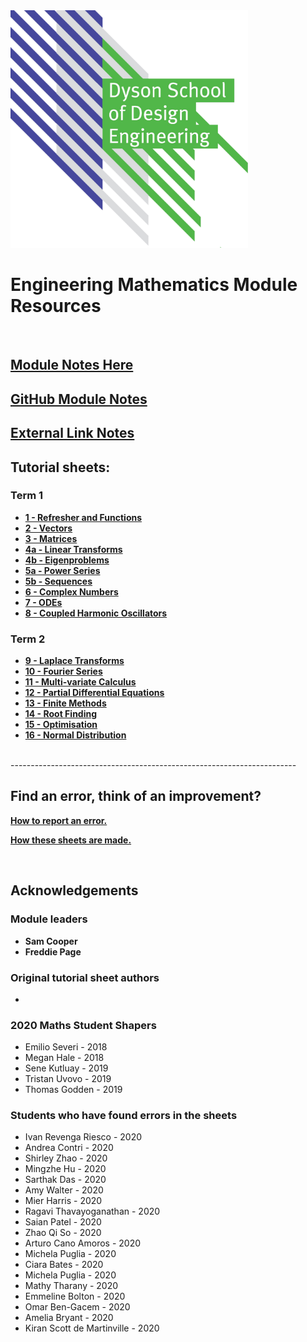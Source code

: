 <img src="media/Dyson-Logo.PNG" width=380>

# Engineering Mathematics Module Resources
<br>

## [Module Notes Here](https://imperiallondon.sharepoint.com/sites/msteams_1d9188/Shared%20Documents/Forms/AllItems.aspx?csf=1&amp%3Bweb=1&amp%3Be=l38bKk&cid=84927633%2D346a%2D4659%2D9301%2Dbf11dddda4ea&FolderCTID=0x012000CE08C59F1772E543B28B5F41B1E5B30E&id=%2Fsites%2Fmsteams%5F1d9188%2FShared%20Documents%2FGeneral%2FDE1%2DMaths%5Fnotes%2Epdf&parent=%2Fsites%2Fmsteams%5F1d9188%2FShared%20Documents%2FGeneral) <br>

## [GitHub Module Notes](module-resources/media\DE1-Maths_notes.pdf)

## [External Link Notes](https://de1-engineering-mathematics.github.io/module-resources/media/DE1-Maths_notes.pdf)

## Tutorial sheets:
### Term 1
* __[1 - Refresher and Functions](tutorial_sheets\01-refresher-and-functions)__
* __[2 - Vectors](tutorial_sheets\02-vectors)__
* __[3 - Matrices](tutorial_sheets\03-matrices)__
* __[4a - Linear Transforms](tutorial_sheets\04A-linear-transforms)__
* __[4b - Eigenproblems ](tutorial_sheets\04B-eigenproblems)__
* __[5a - Power Series](tutorial_sheets\05A-power-series)__
* __[5b - Sequences](tutorial_sheets\05b-sequence)__
* __[6 - Complex Numbers](tutorial_sheets\06-complex-numbers)__
* __[7 - ODEs](tutorial_sheets\07-ode)__
* __[8 - Coupled Harmonic Oscillators](tutorial_sheets\08-cho)__

### Term 2
* __[9 - Laplace Transforms](tutorial_sheets\09-laplace-transforms)__
* __[10 - Fourier Series](tutorial_sheets\10-fourier-series)__
* __[11 - Multi-variate Calculus](tutorial_sheets\11-multivariate-calculus)__
* __[12 - Partial Differential Equations](tutorial_sheets\12-PDE)__
* __[13 - Finite Methods](tutorial_sheets\13-finite-methods)__
* __[14 - Root Finding](tutorial_sheets\14-root-finding)__
* __[15 - Optimisation](tutorial_sheets\15-optimisation)__
* __[16 - Normal Distribution](tutorial_sheets\16-normal-distribution)__

<br>
-----------------------------------------------------------------------



## Find an error, think of an improvement?
__[How to report an error.](how-to-github-issue)__

__[How these sheets are made.](how-to)__

<br>

## Acknowledgements
### Module leaders
* __Sam Cooper__
* __Freddie Page__

### Original tutorial sheet authors
* 

### 2020 Maths Student Shapers
* Emilio Severi - 2018
* Megan Hale - 2018
* Sene Kutluay - 2019
* Tristan Uvovo - 2019
* Thomas Godden - 2019

### Students who have found errors in the sheets
* Ivan Revenga Riesco - 2020
* Andrea Contri - 2020
* Shirley Zhao - 2020
* Mingzhe Hu - 2020
* Sarthak Das - 2020
* Amy Walter - 2020
* Mier Harris - 2020
* Ragavi Thavayoganathan - 2020
* Saian Patel - 2020
* Zhao Qi So - 2020
* Arturo Cano Amoros - 2020
* Michela Puglia - 2020
* Ciara Bates - 2020
* Michela Puglia - 2020
* Mathy Tharany - 2020
* Emmeline Bolton - 2020
* Omar Ben-Gacem - 2020
* Amelia Bryant - 2020
* Kiran Scott de Martinville - 2020